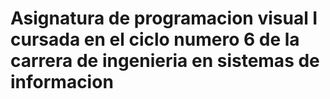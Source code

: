 # Asignatura de programacion visual I cursada en el ciclo numero 6 de la carrera de ingenieria en sistemas de informacion
